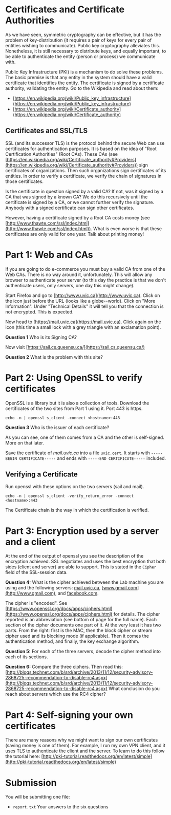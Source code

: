 # Certificates and Certificate Authorities #

As we have seen, symmetric cryptography can be effective, but it has the problem of key-distribution (it requires a pair of keys for every pair of entities wishing to communicate). Public key cryptography alleviates this. Nonetheless, it is still necessary to distribute keys, and equally important, to be able to
authenticate the entity (person or process) we communicate with.

Public Key Infrastructure (PKI) is a mechanism to do solve these problems. The basic premise is that any entity in the system should have a valid certificate that identifies the entity. The certificate is signed by a certificate authority, validating the entity. Go to the Wikipedia and read about them:

- [https://en.wikipedia.org/wiki/Public_key_infrastructure](https://en.wikipedia.org/wiki/Public_key_infrastructure)
- [https://en.wikipedia.org/wiki/Certificate_authority](https://en.wikipedia.org/wiki/Certificate_authority)

## Certificates and SSL/TLS ##

SSL (and its successor TLS) is the protocol behind the secure Web can use certificates for authentication purposes. It is based on the idea of "Root Certification Authorities" (Root CAs). These CAs (see [https://en.wikipedia.org/wiki/Certificate_authority#Providers](https://en.wikipedia.org/wiki/Certificate_authority#Providers)) sign certificates of organizations. Then such organizations sign certificates of its entities.  In order to verify a certificate, we verify the chain of signatures in those certificates.

Is the certificate in question signed by a valid CA?  If not, was it signed by a CA that was signed by a known CA? We do this recursively until the certificate is signed by a CA, or we cannot further verify the signature. Anybody with a signed certificate can sign other certificates.

However, having a certificate signed by a Root CA costs money (see [http://www.thawte.com/ssl/index.html](http://www.thawte.com/ssl/index.html)). What is even worse is that these certificates are only valid for one year. Talk about printing money!

# Part 1: Web and CAs #

If you are going to do e-commerce you must buy a valid CA from one of the Web CAs. There is no way around it, unfortunately. This will allow any browser to authenticate your server (to this day the practice is that we don't authenticate users, only servers, one day this might change).

Start Firefox and go to [http://www.uvic.ca](http://www.uvic.ca). Click on the icon just before the URL (looks like a globe--world). Click on "More Information". Under "Technical Details" it will tell you that  the connection is not encrypted. This is expected.

Now head to [https://mail.uvic.ca](https://mail.uvic.ca). Click again on the icon (this time a small lock with a grey triangle with an exclamation point).

**Question 1** Who is its Signing CA?

Now visit [https://sail.cs.queensu.ca/](https://sail.cs.queensu.ca/)

**Question 2** What is the problem with this site?

# Part 2: Using OpenSSL to verify certificates #

OpenSSL is a library but it is also a collection of tools. Download the certificates of the two sites from Part 1 using it. Port 443 is https.

	echo -n | openssl s_client -connect <hostname>:443

**Question 3** Who is the issuer of each certificate?

As you can see, one of them comes from a CA and the other is self-signed. More on that later.

Save the certificate of *mail.uvic.ca* into a file `uvic.cert`. It starts with `-----BEGIN CERTIFICATE-----` and ends with `-----END CERTIFICATE-----` included.

## Verifying a Certificate ##

Run openssl with these options on the two servers (sail and mail).

	echo -n | openssl s_client -verify_return_error -connect <hostname>:443

The Certificate chain is the way in which the certification is verified.

# Part 3: Encryption used by a server and a client #

At the end of the output of openssl you see the description of the encryption achieved. SSL negotiates and uses the best encryption that both sides (client and server) are able to support. This is stated in the `Cipher` field of the SSL-session data.

**Question 4:** What is the cipher achieved between the Lab machine you are using and the following servers: [mail.uvic.ca](https://mail.uvic.ca), [www.gmail.com](http://www.gmail.com), and [facebook.com](http://facebook.com). 

The cipher is "encoded". See [https://www.openssl.org/docs/apps/ciphers.html](https://www.openssl.org/docs/apps/ciphers.html) for details. The cipher reported is an abbreviation (see bottom of page for the full name). Each section of the cipher documents one part of it. At the very least it has two parts. From the right: first is the MAC, then the block cipher or stream cipher used and its blocking mode (if applicable). Then it comes the authentication method, and finally, the key exchange algorithm.

**Question 5:** For each of the three servers, decode the cipher method into each of its sections.

**Question 6:** Compare the three ciphers. Then read this: [http://blogs.technet.com/b/srd/archive/2013/11/12/security-advisory-2868725-recommendation-to-disable-rc4.aspx](http://blogs.technet.com/b/srd/archive/2013/11/12/security-advisory-2868725-recommendation-to-disable-rc4.aspx) What conclusion do you reach about servers which use the RC4 cipher?

# Part 4: Self-signing your own certificates #

There are many reasons why we might want to sign our own certificates (saving money is one of them). For example, I run my own VPN client, and it uses TLS to
authenticate the client and the server. To learn to do this follow the tutorial here: [http://pki-tutorial.readthedocs.org/en/latest/simple](http://pki-tutorial.readthedocs.org/en/latest/simple)

# Submission #

You will be submitting one file:

- `report.txt` Your answers to the six questions
